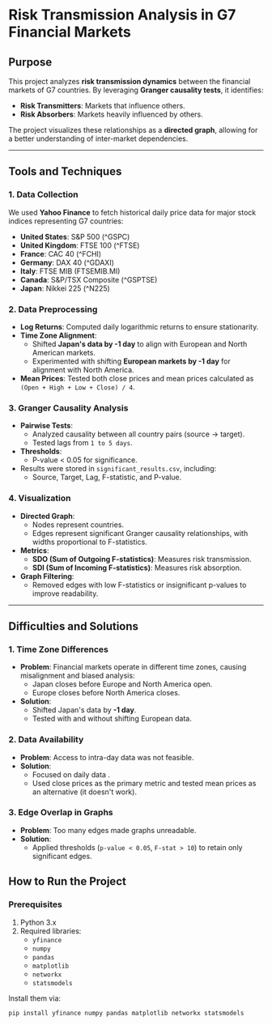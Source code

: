 # Risk Transmission Analysis in G7 Financial Markets

## Purpose
This project analyzes **risk transmission dynamics** between the financial markets of G7 countries. By leveraging **Granger causality tests**, it identifies:
- **Risk Transmitters**: Markets that influence others.
- **Risk Absorbers**: Markets heavily influenced by others.

The project visualizes these relationships as a **directed graph**, allowing for a better understanding of inter-market dependencies.

---

## Tools and Techniques

### 1. Data Collection
We used **Yahoo Finance** to fetch historical daily price data for major stock indices representing G7 countries:
- **United States**: S&P 500 (^GSPC)
- **United Kingdom**: FTSE 100 (^FTSE)
- **France**: CAC 40 (^FCHI)
- **Germany**: DAX 40 (^GDAXI)
- **Italy**: FTSE MIB (FTSEMIB.MI)
- **Canada**: S&P/TSX Composite (^GSPTSE)
- **Japan**: Nikkei 225 (^N225)

### 2. Data Preprocessing
- **Log Returns**: Computed daily logarithmic returns to ensure stationarity.
- **Time Zone Alignment**:
  - Shifted **Japan's data by -1 day** to align with European and North American markets.
  - Experimented with shifting **European markets by -1 day** for alignment with North America.
- **Mean Prices**: Tested both close prices and mean prices calculated as `(Open + High + Low + Close) / 4`.

### 3. Granger Causality Analysis
- **Pairwise Tests**:
  - Analyzed causality between all country pairs (source → target).
  - Tested lags from `1 to 5 days`.
- **Thresholds**:
  - P-value < 0.05 for significance.
- Results were stored in `significant_results.csv`, including:
  - Source, Target, Lag, F-statistic, and P-value.

### 4. Visualization
- **Directed Graph**:
  - Nodes represent countries.
  - Edges represent significant Granger causality relationships, with widths proportional to F-statistics.
- **Metrics**:
  - **SDO (Sum of Outgoing F-statistics)**: Measures risk transmission.
  - **SDI (Sum of Incoming F-statistics)**: Measures risk absorption.
- **Graph Filtering**:
  - Removed edges with low F-statistics or insignificant p-values to improve readability.

---

## Difficulties and Solutions

### 1. Time Zone Differences
- **Problem**: Financial markets operate in different time zones, causing misalignment and biased analysis:
  - Japan closes before Europe and North America open.
  - Europe closes before North America closes.
- **Solution**:
  - Shifted Japan's data by **-1 day**.
  - Tested with and without shifting European data.

### 2. Data Availability
- **Problem**: Access to intra-day data was not feasible.
- **Solution**:
  - Focused on daily data .
  - Used close prices as the primary metric and tested mean prices as an alternative (it doesn't work).

### 3. Edge Overlap in Graphs
- **Problem**: Too many edges made graphs unreadable.
- **Solution**:
  - Applied thresholds (`p-value < 0.05`, `F-stat > 10`) to retain only significant edges.


## How to Run the Project

### Prerequisites
1. Python 3.x
2. Required libraries:
   - `yfinance`
   - `numpy`
   - `pandas`
   - `matplotlib`
   - `networkx`
   - `statsmodels`

Install them via:
```bash
pip install yfinance numpy pandas matplotlib networkx statsmodels
